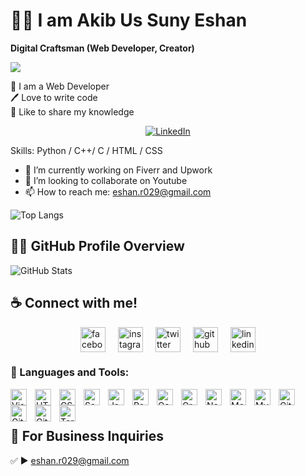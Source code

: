 # 🏄‍♂️ I am Akib Us Suny Eshan <br>
**Digital Craftsman (Web Developer, Creator)**

![](https://media.licdn.com/dms/image/D5616AQH-7fMOADLNdA/profile-displaybackgroundimage-shrink_350_1400/0/1688328144576?e=1704326400&v=beta&t=B5cCScf-brGOjRzJ8uKO32b65g-faCGtVQPiPq7_OLQ)

👑 I am a Web Developer <br>
🖊️ Love to write code <br>
🎤 Like to share my knowledge

<p align="center">
    <a href="https://www.linkedin.com/in/auseofficial/" target="_blank">
        <img src="https://img.shields.io/badge/Follow%20%40auseofficial-0077B5?style=for-the-badge&logo=linkedin&logoColor=white" alt="LinkedIn" />
    </a>
</p>






Skills: Python / C++/ C / HTML / CSS

- 🔭 I’m currently working on Fiverr and Upwork 
- 👯 I’m looking to collaborate on Youtube 
- 📫 How to reach me: eshan.r029@gmail.com 


![Top Langs](https://github-readme-stats.vercel.app/api/top-langs/?username=shovoalways&layout=compact)

## 👨‍💻 GitHub Profile Overview


![GitHub Stats](https://github-readme-stats.vercel.app/api?username=auseofficial&show_icons=true)


## ☕ Connect with me!

<div style="display: flex; justify-content: center;">
    <a href="https://www.facebook.com/auseofficial" style="margin: 0 10px;">
        <img src="https://camo.githubusercontent.com/2d1ffa69dd491ebeca01b2098cf8233dd09950ff5895abccd5b455ca442abc59/68747470733a2f2f696d672e736869656c64732e696f2f62616467652f46616365626f6f6b2d3138373746323f7374796c653d666f722d7468652d6261646765266c6f676f3d66616365626f6f6b266c6f676f436f6c6f723d7768697465" alt="facebook" height="40">
    </a>
    <a href="https://www.instagram.com/auseofficial/" style="margin: 0 10px;">
        <img src="https://camo.githubusercontent.com/b3d4671768bd0f9b6c8f410a25a96e0c5a4d135208d8910461e986f97e7985ab/68747470733a2f2f696d672e736869656c64732e696f2f62616467652f496e7374616772616d2d4534343035463f7374796c653d666f722d7468652d6261646765266c6f676f3d696e7374616772616d266c6f676f436f6c6f723d7768697465" alt="instagram" height="40">
    </a>
    <a href="https://twitter.com/shovoalways" style="margin: 0 10px;">
        <img src="https://camo.githubusercontent.com/5d03c86f6a75f7cbe80d135d9162fbf6dc46a31253cf30a8e9bb8279b4d574d3/68747470733a2f2f696d672e736869656c64732e696f2f62616467652f547769747465722d3144413146323f7374796c653d666f722d7468652d6261646765266c6f676f3d74776974746572266c6f676f436f6c6f723d7768697465" alt="twitter" height="40">
    </a>
    <a href="https://github.com/auseofficial" style="margin: 0 10px;">
        <img src="https://camo.githubusercontent.com/bd2bd127c104ba5c98bb12c70801b075aee1f040009089510f69554300e7ff41/68747470733a2f2f696d672e736869656c64732e696f2f62616467652f4769742d4630353033323f7374796c653d666f722d7468652d6261646765266c6f676f3d676974266c6f676f436f6c6f723d7768697465" alt="github" height="40">
    </a>
    <a href="https://www.linkedin.com/in/auseofficial/" style="margin: 0 10px;">
        <img src="https://camo.githubusercontent.com/a80d00f23720d0bc9f55481cfcd77ab79e141606829cf16ec43f8cacc7741e46/68747470733a2f2f696d672e736869656c64732e696f2f62616467652f4c696e6b6564496e2d3030373742353f7374796c653d666f722d7468652d6261646765266c6f676f3d6c696e6b6564696e266c6f676f436f6c6f723d7768697465" alt="linkedin" height="40">
    </a>
</div>



### 🧰 Languages and Tools:

<p align="left">
    <img align="left" alt="Visual Studio Code" width="26px" src="https://cdn.jsdelivr.net/gh/devicons/devicon/icons/vscode/vscode-original.svg" style="padding-right:10px;" />
    <img align="left" alt="HTML5" width="26px" src="https://cdn.jsdelivr.net/gh/devicons/devicon/icons/html5/html5-original.svg" style="padding-right:10px;" />
    <img align="left" alt="CSS3" width="26px" src="https://cdn.jsdelivr.net/gh/devicons/devicon/icons/css3/css3-original.svg" style="padding-right:10px;" />
    <img align="left" alt="Sass" width="26px" src="https://cdn.jsdelivr.net/gh/devicons/devicon/icons/sass/sass-original.svg" style="padding-right:10px;" />
    <img align="left" alt="JavaScript" width="26px" src="https://cdn.jsdelivr.net/gh/devicons/devicon/icons/javascript/javascript-original.svg" style="padding-right:10px;" />
    <img align="left" alt="React" width="26px" src="https://cdn.jsdelivr.net/gh/devicons/devicon/icons/react/react-original.svg" style="padding-right:10px;" />
    <img align="left" alt="Gatsby" width="26px" src="https://cdn.jsdelivr.net/gh/devicons/devicon/icons/gatsby/gatsby-original.svg" style="padding-right:10px;" />
    <img align="left" alt="GraphQL" width="26px" src="https://cdn.jsdelivr.net/gh/devicons/devicon/icons/graphql/graphql-plain.svg" style="padding-right:10px;" />
    <img align="left" alt="Node.js" width="26px" src="https://cdn.jsdelivr.net/gh/devicons/devicon/icons/nodejs/nodejs-original.svg" style="padding-right:10px;" />
    <img align="left" alt="MongoDB" width="26px" src="https://cdn.jsdelivr.net/gh/devicons/devicon/icons/mongodb/mongodb-original.svg" style="padding-right:10px;" />
    <img align="left" alt="MySQL" width="26px" src="https://cdn.jsdelivr.net/gh/devicons/devicon/icons/mysql/mysql-original.svg" style="padding-right:10px;" />
    <img align="left" alt="Git" width="26px" src="https://cdn.jsdelivr.net/gh/devicons/devicon/icons/git/git-original.svg" style="padding-right:10px;" />
    <a href="https://www.youtube.com/playlist?list=PLkwxH9e_vrAJ0WbEsFA9W3I1W-g_BTsbt#gh-dark-mode-only">
        <img align="left" alt="GitHub" width="26px" src="https://user-images.githubusercontent.com/3369400/139447912-e0f43f33-6d9f-45f8-be46-2df5bbc91289.png" style="padding-right:10px;" />
    </a>
    <a href="https://www.youtube.com/playlist?list=PLkwxH9e_vrAJ0WbEsFA9W3I1W-g_BTsbt#gh-light-mode-only">
        <img align="left" alt="GitHub" width="26px" src="https://user-images.githubusercontent.com/3369400/139448065-39a229ba-4b06-434b-bc67-616e2ed80c8f.png" style="padding-right:10px;" />
    </a>
    <a href="https://www.youtube.com/playlist?list=PLkwxH9e_vrAJ0WbEsFA9W3I1W-g_BTsbt#gh-dark-mode-only">
        <img align="left" alt="Terminal" width="26px" src="./img/terminal-dark.svg" />
    </a>
</p>
<br> 
<br>

## 📧 For Business Inquiries 
✅  ► eshan.r029@gmail.com 
